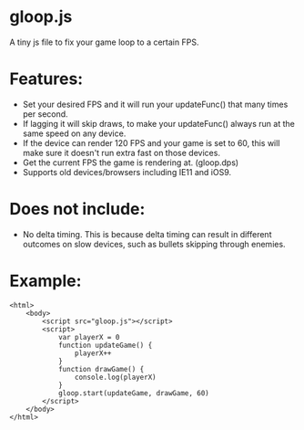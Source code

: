 # gloop.js
A tiny js file to fix your game loop to a certain FPS.

# Features:
- Set your desired FPS and it will run your updateFunc() that many times per second.
- If lagging it will skip draws, to make your updateFunc() always run at the same speed on any device.
- If the device can render 120 FPS and your game is set to 60, this will make sure it doesn't run extra fast on those devices.
- Get the current FPS the game is rendering at. (gloop.dps)
- Supports old devices/browsers including IE11 and iOS9.
# Does not include:
- No delta timing. This is because delta timing can result in different outcomes on slow devices, such as bullets skipping through enemies.

# Example:
```
<html>
	<body>
		<script src="gloop.js"></script>
		<script>
			var playerX = 0
			function updateGame() {
  				playerX++
			}
			function drawGame() {
  				console.log(playerX)
			}
			gloop.start(updateGame, drawGame, 60)
		</script>
	</body>
</html>
```
